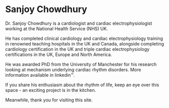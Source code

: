 # Sanjoy Chowdhury

Dr. Sanjoy Chowdhury is a cardiologist and cardiac electrophysiologist working at the National Health Service (NHS) UK.

He has completed clinical cardiology and cardiac electrophysiology training in renowned teaching hospitals in the UK and Canada, alongside completing cardiology certification in the UK and triple cardiac electrophysiology certifications in the UK, Europe and North America. 

He was awarded PhD from the University of Manchester for his research looking at mechanism underlying cardiac rhythm disorders. More information available in linkedin™.

If you share his enthusiasm about the rhythm of life, keep an eye over this space - an exciting project is in the kitchen.

Meanwhile, thank you for visiting this site. 
